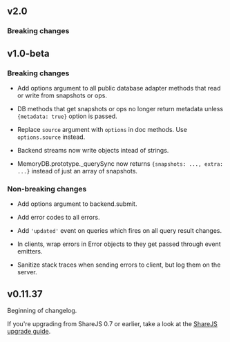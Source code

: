 ## v2.0

### Breaking changes

## v1.0-beta

### Breaking changes

* Add options argument to all public database adapter methods that read
  or write from snapshots or ops.

* DB methods that get snapshots or ops no longer return metadata unless
  `{metadata: true}` option is passed.

* Replace `source` argument with `options` in doc methods. Use `options.source`
  instead.

* Backend streams now write objects intead of strings.

* MemoryDB.prototype._querySync now returns `{snapshots: ..., extra: ...}`
  instead of just an array of snapshots.

### Non-breaking changes

* Add options argument to backend.submit.

* Add error codes to all errors.

* Add `'updated'` event on queries which fires on all query result changes.

* In clients, wrap errors in Error objects to they get passed through event
  emitters.

* Sanitize stack traces when sending errors to client, but log them on the
  server.

## v0.11.37

Beginning of changelog.

If you're upgrading from ShareJS 0.7 or earlier,
take a look at the [ShareJS upgrade guide](docs/upgrading-from-sharejs.md).
